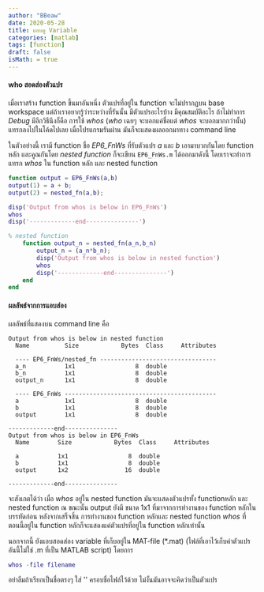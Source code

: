 ```yaml
---
author: "BBeaw"
date: 2020-05-28
title: แอบดู Variable 
categories: [matlab]
tags: [function]
draft: false
isMath: = true
---
```


#### who สอดส่องตัวแปร


เมื่อเราสร้าง function ขึ้นมาอันหนึ่ง ตัวแปรที่อยู่ใน function จะไม่ปรากฏบน base workspace แต่ถ้าเราอยากรู้ว่าระหว่างที่รันนั้น มีตัวแปรอะไรบ้าง มีคุณสมบัติอะไร ถ้าไม่ทำการ *Debug*  มีอีกวิธีนึงก็คือ การใช้ *whos* (*who* เฉยๆ จะบอกแค่ชื่อแต่ *whos* จะบอกมากกว่านั้น) แทรกลงไปในโค้ดไปเลย
เมื่อโปรแกรมรันผ่าน มันก็จะแสดงผลออกมาทาง command line   

ในตัวอย่างนี้ เรามี function ชื่อ *EP6_FnWs* ที่รับตัวแปร *a* และ *b* เอามาบวกกันโดย function หลัก และคูณกันโดย *nested function* ก็จะเขียน `EP6_FnWs.m` ได้ออกมาดังนี้ โดยเราจะทำการแทรก *whos* ใน function หลัก และ nested function 

```MATLAB
function output = EP6_FnWs(a,b)
output(1) = a + b;
output(2) = nested_fn(a,b);

disp('Output from whos is below in EP6_FnWs')
whos
disp('-------------end---------------')

% nested function
    function output_n = nested_fn(a_n,b_n)
        output_n = (a_n*b_n);
        disp('Output from whos is below in nested function')
        whos
        disp('-------------end---------------')
    end
end
```
#### ผลลัพธ์จากการแอบส่อง  
ผลลัพธ์ที่แสดงบน command line คือ
```
Output from whos is below in nested function
  Name          Size            Bytes  Class     Attributes

  ---- EP6_FnWs/nested_fn ---------------------------------
  a_n           1x1                 8  double              
  b_n           1x1                 8  double              
  output_n      1x1                 8  double              

  ---- EP6_FnWs -------------------------------------------
  a             1x1                 8  double              
  b             1x1                 8  double              
  output        1x1                 8  double              

-------------end---------------
Output from whos is below in EP6_FnWs
  Name        Size            Bytes  Class     Attributes

  a           1x1                 8  double              
  b           1x1                 8  double              
  output      1x2                16  double              

-------------end---------------
```
จะสังเกตได้ว่า เมื่อ *whos* อยู่ใน nested function มันจะแสดงตัวแปรทั้ง functionหลัก และ nested function ณ ขณะนั้น output ยังมี ขนาด 1x1 ที่มาจากการทำงานของ function หลักในบรรทัดก่อน หลังจากเสร็จสิ้น การทำงานของ function หลักและ nested function *whos* ที่ตอนนี้อยู่ใน function หลักก็จะแสดงแค่ตัวแปรที่อยู่ใน function หลักเท่านั้น   

นอกจากนี้ ยังแอบสอดส่อง variable ที่เก็บอยู่ใน MAT-file (*.mat) (ไฟล์ที่เอาไว้เก็บค่าตัวแปร อันนี้ไม่ใช่ .m ที่เป็น MATLAB script) โดยการ

```MATLAB
whos -file filename
```

อย่าลืมถ้าเรียกเป็นชื่อตรงๆ ใส่ '' ครอบชื่อไฟล์ไว้ด้วย ไม่งั้นมันอาจจะคิดว่าเป็นตัวแปร 